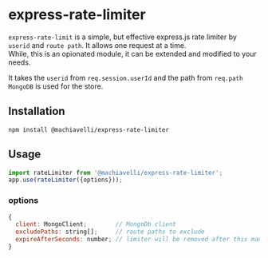 # express-rate-limiter

`express-rate-limit` is a simple, but effective express.js rate limiter by `userid` and `route path`. It allows one request at a time. <br />
While, this is an opionated module, it can be extended and modified to your needs.<br />

It takes the `userid` from `req.session.userId` and the path from `req.path`<br />
`MongoDB` is used for the store.

## Installation
```shell
npm install @machiavelli/express-rate-limiter
```

## Usage
```js
import rateLimiter from '@machiavelli/express-rate-limiter';
app.use(rateLimiter({options}));
```

### options
```js
{
  client: MongoClient;        // MongoDb client
  excludePaths: string[];     // route paths to exclude
  expireAfterSeconds: number; // limiter will be removed after this many seconds if still exits in the store.
}
